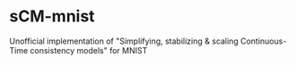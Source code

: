 # sCM-mnist
Unofficial implementation of "Simplifying, stabilizing &amp; scaling Continuous-Time consistency models" for MNIST
